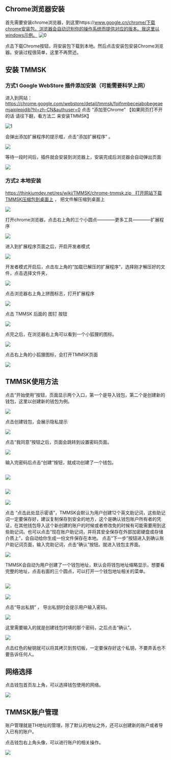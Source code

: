 ## Chrome浏览器安装

首先需要安装chrome浏览器，到这里https://www.google.cn/chrome/下载chrome安装包，浏览器会自动识别你的操作系统而提供对应的版本。我这里以windows示例。
![0](https://thinkiumdev.net/res/wiki/TMMSK/TMMSK-1.png)

点击下载Chrome按钮，将安装包下载到本地。然后点击安装包安装Chrome浏览器。安装过程很简单，这里不再赘述。



## 安装 TMMSK 

### 方式1 Google WebStore 插件添加安装（可能需要科学上网）

进入到网站：
https://chrome.google.com/webstore/detail/tmmsk/foifnmbecejabobegeaemjajplepjdib?hl=zh-CN&authuser=0  点击 “添加至Chrome”     【如果网页打不开的话 请往下翻，看方法二 来安装TMMSK】

![1](https://thinkiumdev.net/res/wiki/TMMSK/1.png)

会弹出添加扩展程序的提示框，点击“添加扩展程序” 。

![](https://thinkiumdev.net/res/wiki/TMMSK/2.png)

等待一段时间后，插件就会安装到浏览器上，安装完成后浏览器会自动弹出页面

![](https://thinkiumdev.net/res/wiki/TMMSK/3.png)

### 方式2 本地安装

https://thinkiumdev.net/res/wiki/TMMSK/chrome-tmmsk.zip   打开网站下载TMMSK压缩包到桌面上 ， 把文件解压缩到桌面上

![](https://thinkiumdev.net/res/wiki/TMMSK/22.png)



打开chrome浏览器，点击右上角的三个小圆点————更多工具————扩展程序 

![](https://thinkiumdev.net/res/wiki/TMMSK/24.png)

进入到扩展程序页面之后，开启开发者模式

![](https://thinkiumdev.net/res/wiki/TMMSK/25.png)

开发者模式开启后，点击左上角的“加载已解压的扩展程序”，选择刚才解压好的文件，点击选择文件夹，

![](https://thinkiumdev.net/res/wiki/TMMSK/26.png)

点击浏览器右上角上拼图标志，打开扩展程序

![](https://thinkiumdev.net/res/wiki/TMMSK/4.png)

点击 TMMSK 后面的 图钉 按钮

![](https://thinkiumdev.net/res/wiki/TMMSK/5.png)


点完之后，在浏览器右上角可以看到一个小狐狸的图标。

 ![](https://thinkiumdev.net/res/wiki/TMMSK/6.png)

点击右上角的小狐狸图标，会打开TMMSK页面

![](https://thinkiumdev.net/res/wiki/TMMSK/7.png)

## TMMSK使用方法

点击“开始使用”按钮，页面显示两个入口，第一个是导入钱包，第二个是创建新的钱包，这里以创建新的钱包为例。

![](https://thinkiumdev.net/res/wiki/TMMSK/8.png)


点击创建钱包，会展示隐私提示

![](https://thinkiumdev.net/res/wiki/TMMSK/9.png)

点击“我同意”按钮之后，页面会跳转到设置密码页面。

 ![](https://thinkiumdev.net/res/wiki/TMMSK/10.png)

输入完密码后点击“创建”按钮，就成功创建了一个钱包。

 ![](https://thinkiumdev.net/res/wiki/TMMSK/11.png) 
-------------------------------------------------------------------
![](https://thinkiumdev.net/res/wiki/TMMSK/12.png)
-------------------------------------------------------------------
![](https://thinkiumdev.net/res/wiki/TMMSK/13.png)

点击 “点击此处显示密语”，TMMSK会默认为用户创建12个英文助记词，这些助记词一定要保存好，建议复制保存到安全的地方，这个是确认钱包账户所有者的凭证，在其他钱包导入这个新创建的账户的时候或者修改免的时候有可能需要用到这些助记词。也可以点击“现在账户助记词，并将其安全保存在外部加密硬盘或存储介质上”，会自动给你生成一份文件保存在本地。
点击“下一步”按钮进入到确认账户助记词页面，输入完助记词，点击“确认”按钮。就进入钱包主界面。

![](https://thinkiumdev.net/res/wiki/TMMSK/14.png)

TMMSK会自动为用户创建了一个钱包地址，默认会将钱包地址缩略显示，想要看完整的地址，点击右面的三个圆点，可以打开一个钱包地址相关的菜单。

![](https://thinkiumdev.net/res/wiki/TMMSK/15.png)
------------------------------------------------------------------------
![](https://thinkiumdev.net/res/wiki/TMMSK/16.png)

点击“导出私钥” ， 导出私钥时会提示用户输入密码。

![](https://thinkiumdev.net/res/wiki/TMMSK/17.png)

这里需要输入的就是创建钱包时填的那个密码，之后点击“确认”。

![](https://thinkiumdev.net/res/wiki/TMMSK/18.png)

点击红色的秘钥就可以将其拷贝到剪切板，一定要保存好这个私钥，不要弄丢也不要告诉任何人。



## 网络选择

点击钱包首页左上角，可以选择钱包使用的网络。

![](https://thinkiumdev.net/res/wiki/TMMSK/19.png)



## TMMSK账户管理

账户管理就是TH地址的管理，除了默认的地址之外，还可以创建新的账户或者导入已有的账户。

点击钱包右上角头像，可以进行账户的相关操作。

![](https://thinkiumdev.net/res/wiki/TMMSK/20.png)
